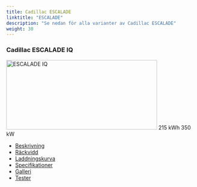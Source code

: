 ```yaml
---
title: Cadillac ESCALADE
linktitle: "ESCALADE"
description: "Se nedan för alla varianter av Cadillac ESCALADE"
weight: 30
---
```

<!-- markdownlint-disable MD033 -->
<!-- markdownlint-disable MD010 -->
<div class="container p-3 mb-4 bg-body-tertiary rounded border">
<h3>Cadillac ESCALADE IQ</h3>
	<div class="row">
		<div class="col col-12 col-md-6">
			<a href="escalade_iq/"><img src="https://media.evkx.net/multimedia/models/cadillac/escalade/escalade_iq/main_1_xst.jpg" class="img-fluid" width="400px" height="184px" alt="ESCALADE IQ" ></a>
<i class="bi bi-battery-full"></i> 215 kWh <i class="bi bi-ev-station"></i> 350 kW 
		</div>
		<div class="col col-12 col-md-6">
			<ul class="list-group list-group-flush">
				<li class="list-group-item list-group-item-action"><a href="escalade_iq/" class="text-decoration-none text-black"><i class="bi-car-front"></i> Beskrivning</a></li>
				<li class="list-group-item list-group-item-action"><a href="escalade_iq/rangeandconsumption/" class="text-decoration-none text-black" ><i class="bi-file-earmark-bar-graph"></i> Räckvidd</a></li>
				<li class="list-group-item list-group-item-action"><a href="escalade_iq/chargingcurve/" class="text-decoration-none text-black" ><i class="bi-battery-charging"></i> Laddningskurva</a></li>
				<li class="list-group-item list-group-item-action"><a href="escalade_iq/specifications/" class="text-decoration-none text-black" ><i class="bi-layout-text-sidebar-reverse"></i> Specifikationer</a></li>
				<li class="list-group-item list-group-item-action"><a href="escalade_iq/gallery/" class="text-decoration-none text-black" ><i class="bi-images"></i> Galleri</a></li>
				<li class="list-group-item list-group-item-action"><a href="escalade_iq/reviews/" class="text-decoration-none text-black" ><i class="bi-person-video2"></i> Tester</a></li>
			</ul>
		</div>
	</div>
</div>
